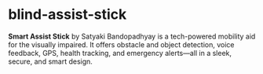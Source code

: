 # blind-assist-stick
**Smart Assist Stick** by Satyaki Bandopadhyay is a tech-powered mobility aid for the visually impaired. It offers obstacle and object detection, voice feedback, GPS, health tracking, and emergency alerts—all in a sleek, secure, and smart design.
